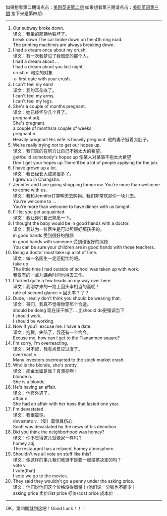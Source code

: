 如果想看第二期请点击：[美剧英语第二期](http://coolshare.logdown.com/posts/84246-american-drama-english-2) 
如果想看第三期请点击：[美剧英语第三期](http://www.coolshare.pw/posts/84270-american-drama-english-3)
接下来是第四期:
_ _ _
1. Our subway broke down.  
   译文：我坐的那辆地铁坏了。  
   break down 
   The car broke down on the 4th ring road.  
   The printing machines are always breaking down.
2. I had a dream once about my crush.  
   译文：有一次我梦见了我暗恋的那个人。  
   I had a dream about ...  
   I had a dream about you last night.  
   crush n. 暗恋的对象  
   ａ first date with your crush.
3. I can't feel my ears!  
   译文：我的耳朵麻了。  
   I can't feel my arms.  
   I can't feel my legs.
4. She's a couple of months pregnant.  
    译文：她已经怀孕几个月了。  
    pregnant adj.  
    She's pregnant.  
    a couple of months/a couple of weeks   
    pregnant n.  
    Heavily pregnant
    His wife is heavily pregnant. 他的妻子挺着大肚子。
5. We're really trying not to get our hopes up.  
    译文：我们真的在努力让自己不抱太大的希望。  
    get/build somebody's hopes up  使某人对某事不抱太大希望  
    Don't get your hopes up.There'll be a lot of people applying for the job.
6. I have grown up a lot.  
    译文：我已经长大成熟很多了。  
    I grew up in Changsha.  
7. Jennifer and I are going shopping tomorrow. You're more than welcome to come with us.  
    译文：我和Jennifer打算明天去购物。我们非常欢迎你一块儿去。  
    You're welcome to ...  
    You're more than welcome to have dinner with us tonight. 
8. I'll let you get acquainted.  
    译文：我让你们自己熟悉一下。  
9. I thought the baby would be in good hands with a doctor.  
    译文：我认为一位医生是可以照顾好那孩子的。  
    in good hands 受到很好的照顾  
    in good hands with someone 受到谁很好的照顾  
    You can be sure your children are in good hands with those teachers.
10. Being a doctor must take up a lot of time.  
    译文：做一名医生一定还挺忙的吧。  
    take up  
    The little time I had outside of school was taken up with work.  
    我仅有的一点儿课余时间也得去工作。
11. I turned quite a few heads on my way over here.  
    译文：我刚才来的一路上回头率相当的高呢！  
    rate of second glance = 回头率？？？
12. Dude, I really don't think you should be wearing that.  
    译文：哥们，我真不觉得你穿那个合适。  
    should be doing 现在该干嘛了... 比should do更强调当下  
    I should work.  
    I should be working.
13. Now if you'll excuse me. I have a date.  
    译文：抱歉，失陪了，我还有一个约会。  
    Excuse me, how can I get to the Tiananmen square?
14. I'm sorry, I'm overreacting.  
    译文：对不起，我有点反应过度了。  
    overreact v.  
    Many investors overreacted to the stock market crash.  
15. Who is the blonde, she's pretty.  
    译文：那金发妞是谁？真漂亮啊！  
    blonde n.   
    She is a blonde.
16. He's having an affair.  
    译文：他有外遇了。  
    affair n.  
    She had an affair with her boss that lasted one year.
17. I'm devastated.  
    译文：我很震惊。  
    devastate v.（使）震惊且伤心  
    Scott was devastated by the news of his demotion.
18. Did you think the neighborhood was homey?  
    译文：你不觉得这儿就像家一样吗？  
    homey adj.  
    The restaurant has a relaxed, homey atmosphere.
19. Shouldn't we all vote on stuff like this?  
    译文：像这样的事儿我们难道不是要一起投票决定的吗？  
    vote v.  
    I vote(that)  
    I vote we go to the movies.
20. They said they wouldn't go a penny under the asking price.  
    译文：他们说他们这个价格没得商量！/他们说一分钱也不能少！  
    asking price 卖价/list price 标价/cost price 成本价 
    
- - -  
OK，第四期就到这吧！Good Luck！！！
